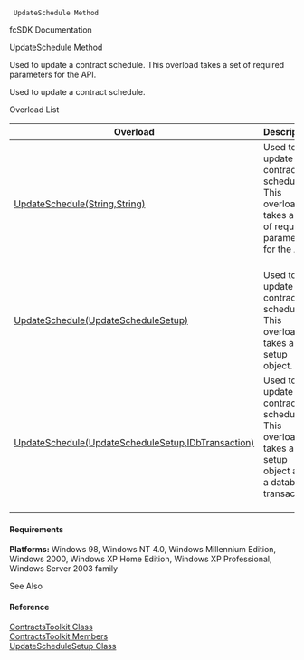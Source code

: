 ﻿     UpdateSchedule Method                                                   

fcSDK Documentation

UpdateSchedule Method

Used to update a contract schedule. This overload takes a set of required parameters for the API.

Used to update a contract schedule.

Overload List

| Overload | Description |
| --- | --- |
| [UpdateSchedule(String,String)](FChoice.Toolkits.Clarify~FChoice.Toolkits.Clarify.Contracts.ContractsToolkit~UpdateSchedule(String,String).md) | Used to update a contract schedule. This overload takes a set of required parameters for the API.   |
| [UpdateSchedule(UpdateScheduleSetup)](FChoice.Toolkits.Clarify~FChoice.Toolkits.Clarify.Contracts.ContractsToolkit~UpdateSchedule(UpdateScheduleSetup).md) | Used to update a contract schedule. This overload takes a setup object.   |
| [UpdateSchedule(UpdateScheduleSetup,IDbTransaction)](FChoice.Toolkits.Clarify~FChoice.Toolkits.Clarify.Contracts.ContractsToolkit~UpdateSchedule(UpdateScheduleSetup,IDbTransaction).md) | Used to update a contract schedule. This overload takes a setup object and a database transaction.   |

#### Requirements

**Platforms:** Windows 98, Windows NT 4.0, Windows Millennium Edition, Windows 2000, Windows XP Home Edition, Windows XP Professional, Windows Server 2003 family

See Also

#### Reference

[ContractsToolkit Class](FChoice.Toolkits.Clarify~FChoice.Toolkits.Clarify.Contracts.ContractsToolkit.md)  
[ContractsToolkit Members](FChoice.Toolkits.Clarify~FChoice.Toolkits.Clarify.Contracts.ContractsToolkit_members.md)  
[UpdateScheduleSetup Class](FChoice.Toolkits.Clarify~FChoice.Toolkits.Clarify.Contracts.UpdateScheduleSetup.md)